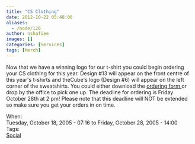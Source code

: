 ```yaml
---
title: "CS Clothing"
date: 2012-10-22 05:48:00
aliases:
  - /node/126
author: nshafiee
images: []
categories: [Services]
tags: [Merch]
---
```


<div class="field field-name-body field-type-text-with-summary field-label-hidden"><div class="field-items"><div class="field-item even"><p>Now that we have a winning logo for our t-shirt you could begin ordering your CS clothing for this year. Design #13 will appear on the front centre of this year&apos;s t-shirts and theCube&apos;s logo (Design #6) will appear on the left corner of the sweatshirts. You could either download the <a href="/files/OrderFormCorrected.pdf">ordering form </a> or drop by the office to pick one up. The deadline for ordering is Friday October 28th at 2 pm! Please note that this deadline will NOT be extended so make sure you get your orders in on time.</p>
</div></div></div><div class="field field-name-field-dates field-type-datetime field-label-above"><div class="field-label">When:&#xA0;</div><div class="field-items"><div class="field-item even"><span class="date-display-range"><span class="date-display-start">Tuesday, October 18, 2005 - 07:16</span> to <span class="date-display-end">Friday, October 28, 2005 - 14:00</span></span></div></div></div>    <footer>
    <div class="field field-name-field-tags field-type-taxonomy-term-reference field-label-above"><div class="field-label">Tags:&#xA0;</div><div class="field-items"><div class="field-item even"><a href="/social">Social</a></div></div></div>      </footer>
